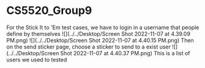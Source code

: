 # CS5520_Group9
For the Stick It to 'Em test cases, we have to login in a username that people define by themselves
![](../../Desktop/Screen Shot 2022-11-07 at 4.39.09 PM.png)
![](../../Desktop/Screen Shot 2022-11-07 at 4.40.15 PM.png)
Then on the send sticker page, choose a sticker to send to a exist user
![](../../Desktop/Screen Shot 2022-11-07 at 4.40.37 PM.png)
This is a list of users we used to tested